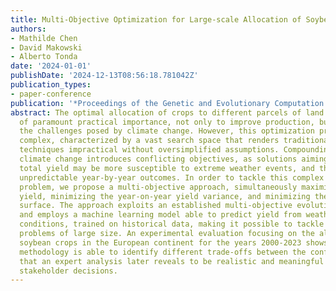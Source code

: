 ```yaml
---
title: Multi-Objective Optimization for Large-scale Allocation of Soybean Crops
authors:
- Mathilde Chen
- David Makowski
- Alberto Tonda
date: '2024-01-01'
publishDate: '2024-12-13T08:56:18.781042Z'
publication_types:
- paper-conference
publication: '*Proceedings of the Genetic and Evolutionary Computation Conference*'
abstract: The optimal allocation of crops to different parcels of land is a problem
  of paramount practical importance, not only to improve production, but also to address
  the challenges posed by climate change. However, this optimization problem is inherently
  complex, characterized by a vast search space that renders traditional optimization
  techniques impractical without oversimplified assumptions. Compounding this challenge,
  climate change introduces conflicting objectives, as solutions aiming to just maximize
  total yield may be more susceptible to extreme weather events, and thus obtain more
  unpredictable year-by-year outcomes. In order to tackle this complex optimization
  problem, we propose a multi-objective approach, simultaneously maximizing the overall
  yield, minimizing the year-on-year yield variance, and minimizing the total cultivated
  surface. The approach exploits an established multi-objective evolutionary algorithm,
  and employs a machine learning model able to predict yield from weather and soil
  conditions, trained on historical data, making it possible to tackle allocation
  problems of large size. An experimental evaluation focusing on the allocation of
  soybean crops in the European continent for the years 2000-2023 shows that the proposed
  methodology is able to identify different trade-offs between the conflicting objectives,
  that an expert analysis later reveals to be realistic and meaningful for driving
  stakeholder decisions.
---
```

